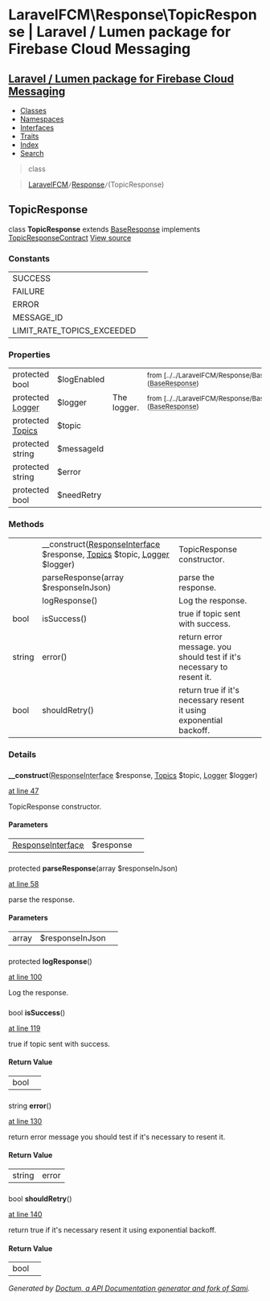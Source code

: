 # LaravelFCM\Response\TopicResponse | Laravel / Lumen package for Firebase Cloud Messaging    

## [Laravel / Lumen package for Firebase Cloud Messaging](../../index.md)

- [Classes](../../classes.md)
- [Namespaces](../../namespaces.md)
- [Interfaces](../../interfaces.md)
- [Traits](../../traits.md)
- [Index](../../doc-index.md)
- [Search](../../search.md)

>class

>    [LaravelFCM](../../LaravelFCM.md)` / `[Response](../../LaravelFCM/Response.md)` / `(TopicResponse)
## TopicResponse

class **TopicResponse**        extends [<abbr title="LaravelFCM\Response\BaseResponse">BaseResponse</abbr>](../../LaravelFCM/Response/BaseResponse.md)        implements
        [<abbr title="LaravelFCM\Response\TopicResponseContract">TopicResponseContract</abbr>](../../LaravelFCM/Response/TopicResponseContract.md) [View source](https://github.com/code-lts/Laravel-FCM/blob/main/src/Response/TopicResponse.php)






### Constants

|   |   |
|---|---|
|SUCCESS||
|FAILURE||
|ERROR||
|MESSAGE_ID||
|LIMIT_RATE_TOPICS_EXCEEDED||

### Properties

|   |   |   |   |
|---|---|---|---|
|<a name="property_logEnabled"></a>protected bool|$logEnabled||<small>from&nbsp;[../../LaravelFCM/Response/BaseResponse.md#property_logEnabled](<abbr title="LaravelFCM\Response\BaseResponse">BaseResponse</abbr>)</small>|
|<a name="property_logger"></a>protected <abbr title="Monolog\Logger">Logger</abbr>|$logger|The logger.|<small>from&nbsp;[../../LaravelFCM/Response/BaseResponse.md#property_logger](<abbr title="LaravelFCM\Response\BaseResponse">BaseResponse</abbr>)</small>|
|<a name="property_topic"></a>protected [<abbr title="LaravelFCM\Message\Topics">Topics</abbr>](../../LaravelFCM/Message/Topics.md)|$topic|||
|<a name="property_messageId"></a>protected string|$messageId|||
|<a name="property_error"></a>protected string|$error|||
|<a name="property_needRetry"></a>protected bool|$needRetry|||
### Methods

|   |   |   |   |
|---|---|---|---|
||<a name="#method___construct"></a>__construct(<abbr title="Psr\Http\Message\ResponseInterface">ResponseInterface</abbr> $response, [<abbr title="LaravelFCM\Message\Topics">Topics</abbr>](../../LaravelFCM/Message/Topics.md) $topic, <abbr title="Monolog\Logger">Logger</abbr> $logger)|TopicResponse constructor.||
||<a name="#method_parseResponse"></a>parseResponse(array $responseInJson)|parse the response.||
||<a name="#method_logResponse"></a>logResponse()|Log the response.||
|bool|<a name="#method_isSuccess"></a>isSuccess()|true if topic sent with success.||
|string|<a name="#method_error"></a>error()|return error message. you should test if it&#039;s necessary to resent it.||
|bool|<a name="#method_shouldRetry"></a>shouldRetry()|return true if it&#039;s necessary resent it using exponential backoff.||


### Details
<a name id="method___construct"></a>

### 
  **__construct**(<abbr title="Psr\Http\Message\ResponseInterface">ResponseInterface</abbr> $response, [<abbr title="LaravelFCM\Message\Topics">Topics</abbr>](../../LaravelFCM/Message/Topics.md) $topic, <abbr title="Monolog\Logger">Logger</abbr> $logger)

[at line 47](https://github.com/code-lts/Laravel-FCM/blob/main/src/Response/TopicResponse.php#L47)

TopicResponse constructor.        

#### Parameters

|   |   |   |
|---|---|---|
|<abbr title="Psr\Http\Message\ResponseInterface">ResponseInterface</abbr>|$response||[<abbr title="LaravelFCM\Message\Topics">Topics</abbr>](../../LaravelFCM/Message/Topics.md)|$topic||<abbr title="Monolog\Logger">Logger</abbr>|$logger|
<a name id="method_parseResponse"></a>

### 
protected  **parseResponse**(array $responseInJson)

[at line 58](https://github.com/code-lts/Laravel-FCM/blob/main/src/Response/TopicResponse.php#L58)

parse the response.        

#### Parameters

|   |   |   |
|---|---|---|
|array|$responseInJson|
<a name id="method_logResponse"></a>

### 
protected  **logResponse**()

[at line 100](https://github.com/code-lts/Laravel-FCM/blob/main/src/Response/TopicResponse.php#L100)

Log the response.        
<a name id="method_isSuccess"></a>

### 
 bool **isSuccess**()

[at line 119](https://github.com/code-lts/Laravel-FCM/blob/main/src/Response/TopicResponse.php#L119)

true if topic sent with success.        

#### Return Value

|   |   |
|---|---|
|bool|

<a name id="method_error"></a>

### 
 string **error**()

[at line 130](https://github.com/code-lts/Laravel-FCM/blob/main/src/Response/TopicResponse.php#L130)

return error message
you should test if it's necessary to resent it.        

#### Return Value

|   |   |
|---|---|
|string|error

<a name id="method_shouldRetry"></a>

### 
 bool **shouldRetry**()

[at line 140](https://github.com/code-lts/Laravel-FCM/blob/main/src/Response/TopicResponse.php#L140)

return true if it's necessary resent it using exponential backoff.        

#### Return Value

|   |   |
|---|---|
|bool|

_Generated by [Doctum, a API Documentation generator and fork of Sami](https://github.com/code-lts/doctum)._